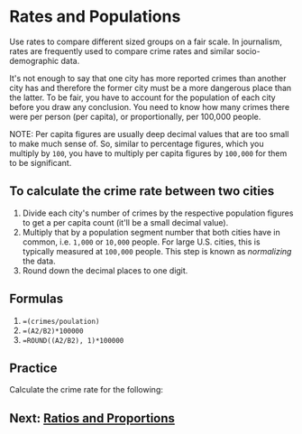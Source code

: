 # Rates and Populations
Use rates to compare different sized groups on a fair scale. In journalism, rates are frequently used to compare crime rates and similar socio-demographic data.

It's not enough to say that one city has more reported crimes than another city has and therefore the former city must be a more dangerous place than the latter. To be fair, you have to account for the population of each city before you draw any conclusion. You need to know how many crimes there were per person (per capita), or proportionally, per 100,000 people.

NOTE: Per capita figures are usually deep decimal values that are too small to make much sense of. So, similar to percentage figures, which you multiply by `100`, you have to multiply per capita figures by `100,000` for them to be significant.

## To calculate the crime rate between two cities
1. Divide each city's number of crimes by the respective population figures to get a per capita count (it'll be a small decimal value).
2. Multiply that by a population segment number that both cities have in common, i.e. `1,000` or `10,000` people. For large U.S. cities, this is typically measured at `100,000` people. This step is known as _normalizing_ the data.
3. Round down the decimal places to one digit.

## Formulas
1. `=(crimes/poulation)`
2. `=(A2/B2)*100000`
3. `=ROUND((A2/B2), 1)*100000`

## Practice
Calculate the crime rate for the following:

## Next: [Ratios and Proportions](ratios-proportions.md)
